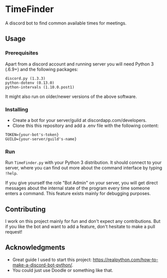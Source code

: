 # TimeFinder

A discord bot to find common available times for meetings.

## Usage

### Prerequisites

Apart from a discord account and running server you will need Python 3 (.6.9+) and the following packages:

```
discord.py (1.3.3)
python-dotenv (0.13.0)
python-intervals (1.10.0.post1)
```

It might also run on older/newer versions of the above software.

### Installing

* Create a bot for your server/guild at discordapp.com/developers. 
* Clone this this repository and add a .env file with the following content:

```
TOKEN={your-bot's-token}
GUILD={your-server/guild's-name}
```

### Run

Run `TimeFinder.py` with your Python 3 distribution. It should connect to your server, where you can find out more about the command interface by typing `!help`. 

If you give yourself the role "Bot Admin" on your server, you will get direct messages about the internal state of the program every time someone enters a command. This feature exists mainly for debugging purposes.

## Contributing

I work on this project mainly for fun and don't expect any contributions. But if you like the bot and want to add a feature, don't hesitate to make a pull request!

## Acknowledgments

* Great guide I used to start this project: https://realpython.com/how-to-make-a-discord-bot-python/.
* You could just use Doodle or something like that.
